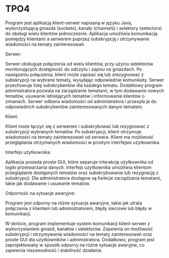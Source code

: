 # TPO4

Program jest aplikacją klient-serwer napisaną w języku Java, wykorzystującą gniazda (sockets), kanały (channels) i selektory (selectors) do obsługi wielu klientów jednocześnie. Aplikacja umożliwia komunikację pomiędzy klientami a serwerem poprzez subskrypcję i otrzymywanie wiadomości na tematy zainteresowań.

Serwer:

Serwer obsługuje połączenia od wielu klientów, przy użyciu selektorów monitorujących dostępność do odczytu i zapisu na gniazdach.
Po nawiązaniu połączenia, klient może zapisać się lub zrezygnować z subskrypcji na wybrane tematy, wysyłając odpowiednie komunikaty.
Serwer przechowuje listę subskrybentów dla każdego tematu.
Dodatkowy program administratora pozwala na zarządzanie tematami, w tym dodawanie nowych tematów, usuwanie istniejących tematów i informowanie klientów o zmianach.
Serwer odbiera wiadomości od administratora i przesyła je do odpowiednich subskrybentów zainteresowanych danym tematem.

Klient:

Klient może łączyć się z serwerem i subskrybować lub rezygnować z subskrypcji wybranych tematów.
Po subskrypcji, klient otrzymuje wiadomości na tematy zainteresowań od serwera.
Klient ma możliwość przeglądania otrzymanych wiadomości w prostym interfejsie użytkownika.

Interfejs użytkownika:

Aplikacja posiada proste GUI, które separuje interakcję użytkownika od logiki przetwarzania danych.
Interfejs użytkownika umożliwia klientom przeglądanie dostępnych tematów oraz subskrybowanie lub rezygnację z subskrypcji.
Dla administratora dostępne są funkcje zarządzania tematami, takie jak dodawanie i usuwanie tematów.

Odporność na sytuacje awaryjne:

Program jest odporny na różne sytuacje awaryjne, takie jak utrata połączenia z klientem lub administratorem, błędy sieciowe lub błędy w komunikacji.

W skrócie, program implementuje system komunikacji klient-serwer z wykorzystaniem gniazd, kanałów i selektorów. Zapewnia on możliwość subskrypcji i otrzymywania wiadomości na tematy zainteresowań oraz proste GUI dla użytkowników i administratora. Dodatkowo, program jest zaprojektowany w sposób odporny na różne sytuacje awaryjne, co zapewnia niezawodność i stabilność działania.
